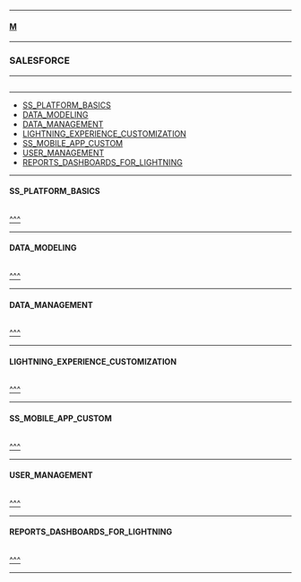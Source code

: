 
---

#### [M](https://github.com/ttltrk/TTT/blob/master/menu.md)

---

### SALESFORCE

---

```

```

---

* [SS_PLATFORM_BASICS](#SS_PLATFORM_BASICS)
* [DATA_MODELING](#DATA_MODELING)
* [DATA_MANAGEMENT](#DATA_MANAGEMENT)
* [LIGHTNING_EXPERIENCE_CUSTOMIZATION](#LIGHTNING_EXPERIENCE_CUSTOMIZATION)
* [SS_MOBILE_APP_CUSTOM](#SS_MOBILE_APP_CUSTOM)
* [USER_MANAGEMENT](#USER_MANAGEMENT)
* [REPORTS_DASHBOARDS_FOR_LIGHTNING](#REPORTS_DASHBOARDS_FOR_LIGHTNING)

---

#### SS_PLATFORM_BASICS

```

```

[^^^](#SALESFORCE)

---

#### DATA_MODELING

```

```

[^^^](#SALESFORCE)

---

#### DATA_MANAGEMENT

```

```

[^^^](#SALESFORCE)

---

#### LIGHTNING_EXPERIENCE_CUSTOMIZATION

```

```

[^^^](#SALESFORCE)

---

#### SS_MOBILE_APP_CUSTOM

```

```

[^^^](#SALESFORCE)

---

#### USER_MANAGEMENT

```

```

[^^^](#SALESFORCE)

---

#### REPORTS_DASHBOARDS_FOR_LIGHTNING

```

```

[^^^](#SALESFORCE)

---

